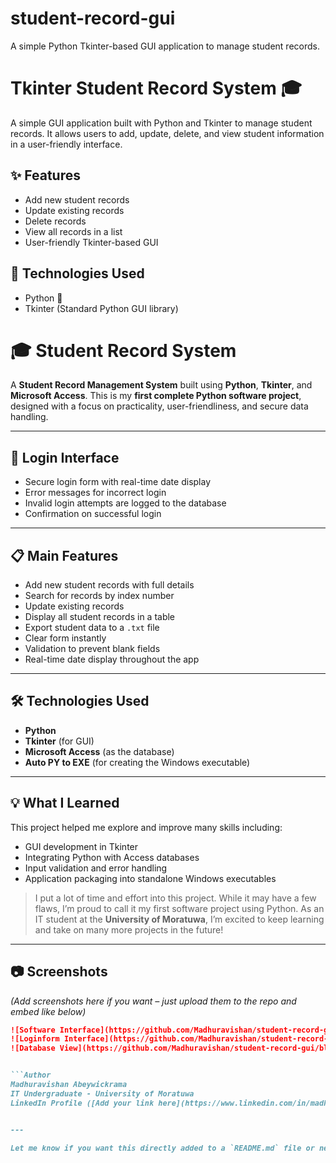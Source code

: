 # student-record-gui
A simple Python Tkinter-based GUI application to manage student records.
# Tkinter Student Record System 🎓

A simple GUI application built with Python and Tkinter to manage student records. It allows users to add, update, delete, and view student information in a user-friendly interface.

## ✨ Features

- Add new student records
- Update existing records
- Delete records
- View all records in a list
- User-friendly Tkinter-based GUI

## 🚀 Technologies Used

- Python 🐍
- Tkinter (Standard Python GUI library)

# 🎓 Student Record System

A **Student Record Management System** built using **Python**, **Tkinter**, and **Microsoft Access**. This is my **first complete Python software project**, designed with a focus on practicality, user-friendliness, and secure data handling.

---

## 🔐 Login Interface

- Secure login form with real-time date display
- Error messages for incorrect login
- Invalid login attempts are logged to the database
- Confirmation on successful login

---

## 📋 Main Features

- Add new student records with full details
- Search for records by index number
- Update existing records
- Display all student records in a table
- Export student data to a `.txt` file
- Clear form instantly
- Validation to prevent blank fields
- Real-time date display throughout the app

---

## 🛠️ Technologies Used

- **Python**
- **Tkinter** (for GUI)
- **Microsoft Access** (as the database)
- **Auto PY to EXE** (for creating the Windows executable)

---

## 💡 What I Learned

This project helped me explore and improve many skills including:

- GUI development in Tkinter
- Integrating Python with Access databases
- Input validation and error handling
- Application packaging into standalone Windows executables

> I put a lot of time and effort into this project. While it may have a few flaws, I’m proud to call it my first software project using Python. As an IT student at the **University of Moratuwa**, I’m excited to keep learning and take on many more projects in the future!

---

## 📷 Screenshots

*(Add screenshots here if you want – just upload them to the repo and embed like below)*

```markdown
![Software Interface](https://github.com/Madhuravishan/student-record-gui/blob/46cbc137d75c6be4cd6f61d9d3be7381d71732b5/software.png))
![Loginform Interface](https://github.com/Madhuravishan/student-record-gui/blob/46cbc137d75c6be4cd6f61d9d3be7381d71732b5/login.png))
![Database View](https://github.com/Madhuravishan/student-record-gui/blob/46cbc137d75c6be4cd6f61d9d3be7381d71732b5/database.png))


```Author
Madhuravishan Abeywickrama
IT Undergraduate - University of Moratuwa
LinkedIn Profile ([Add your link here](https://www.linkedin.com/in/madhura-ravishan-a04b2b283/))


---

Let me know if you want this directly added to a `README.md` file or need help uploading your screenshots and linking them properly in the markdown!



